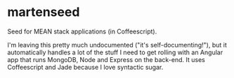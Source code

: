 martenseed
==========

Seed for MEAN stack applications (in Coffeescript).

I'm leaving this pretty much undocumented ("it's self-documenting!"), but it automatically handles a lot of the stuff I need to get rolling with an Angular app that runs MongoDB, Node and Express on the back-end. It uses Coffeescript and Jade because I love syntactic sugar.
